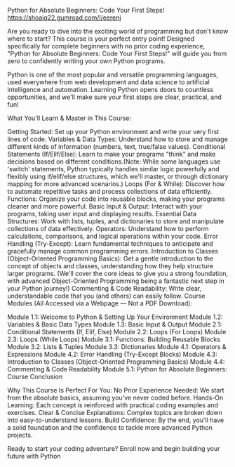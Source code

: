 Python for Absolute Beginners: Code Your First Steps!
https://shoaiq22.gumroad.com/l/eerenj

Are you ready to dive into the exciting world of programming but don't know where to start? This course is your perfect entry point! Designed specifically for complete beginners with no prior coding experience, "Python for Absolute Beginners: Code Your First Steps!" will guide you from zero to confidently writing your own Python programs.

Python is one of the most popular and versatile programming languages, used everywhere from web development and data science to artificial intelligence and automation. Learning Python opens doors to countless opportunities, and we'll make sure your first steps are clear, practical, and fun!

What You'll Learn & Master in This Course:

Getting Started: Set up your Python environment and write your very first lines of code.
Variables & Data Types: Understand how to store and manage different kinds of information (numbers, text, true/false values).
Conditional Statements (If/Elif/Else): Learn to make your programs "think" and make decisions based on different conditions.(Note: While some languages use 'switch' statements, Python typically handles similar logic powerfully and flexibly using if/elif/else structures, which we'll master, or through dictionary mapping for more advanced scenarios.)
Loops (For & While): Discover how to automate repetitive tasks and process collections of data efficiently.
Functions: Organize your code into reusable blocks, making your programs cleaner and more powerful.
Basic Input & Output: Interact with your programs, taking user input and displaying results.
Essential Data Structures: Work with lists, tuples, and dictionaries to store and manipulate collections of data effectively.
Operators: Understand how to perform calculations, comparisons, and logical operations within your code.
Error Handling (Try-Except): Learn fundamental techniques to anticipate and gracefully manage common programming errors.
Introduction to Classes (Object-Oriented Programming Basics): Get a gentle introduction to the concept of objects and classes, understanding how they help structure larger programs. (We'll cover the core ideas to give you a strong foundation, with advanced Object-Oriented Programming being a fantastic next step in your Python journey!)
Commenting & Code Readability: Write clear, understandable code that you (and others) can easily follow.
Course Modules (All Accessed via a Webpage — Not a PDF Download):

Module 1.1: Welcome to Python & Setting Up Your Environment
Module 1.2: Variables & Basic Data Types
Module 1.3: Basic Input & Output
Module 2.1: Conditional Statements (If, Elif, Else)
Module 2.2: Loops (For Loops)
Module 2.3: Loops (While Loops)
Module 3.1: Functions: Building Reusable Blocks
Module 3.2: Lists & Tuples
Module 3.3: Dictionaries
Module 4.1: Operators & Expressions
Module 4.2: Error Handling (Try-Except Blocks)
Module 4.3: Introduction to Classes (Object-Oriented Programming Basics)
Module 4.4: Commenting & Code Readability
Module 5.1: Python for Absolute Beginners: Course Conclusion

Why This Course Is Perfect For You:
No Prior Experience Needed: We start from the absolute basics, assuming you've never coded before.
Hands-On Learning: Each concept is reinforced with practical coding examples and exercises.
Clear & Concise Explanations: Complex topics are broken down into easy-to-understand lessons.
Build Confidence: By the end, you'll have a solid foundation and the confidence to tackle more advanced Python projects.

Ready to start your coding adventure?
Enroll now and begin building your future with Python
